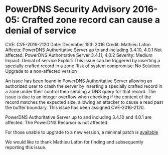 # PowerDNS Security Advisory 2016-05: Crafted zone record can cause a denial of service

CVE: CVE-2016-2120
Date: December 15th 2016
Credit: Mathieu Lafon
Affects: PowerDNS Authoritative Server up to and including 3.4.10, 4.0.1
Not affected: PowerDNS Authoritative Server 3.4.11, 4.0.2
Severity: Medium
Impact: Denial of service
Exploit: This issue can be triggered by inserting a specially crafted record in a zone
Risk of system compromise: No
Solution: Upgrade to a non-affected version

An issue has been found in PowerDNS Authoritative Server allowing an authorized user to crash the server by inserting a specially crafted record in a zone under their control then sending a DNS query for that record.
The issue is due to an integer overflow when checking if the content of the record matches the expected size, allowing an attacker to cause a read past the buffer boundary. This issue has been assigned CVE-2016-2120.

PowerDNS Authoritative Server up to and including 3.4.10 and 4.0.1 are affected. The PowerDNS Recursor is not affected.

For those unable to upgrade to a new version, a minimal patch is [available](https://downloads.powerdns.com/patches/2016-05)

We would like to thank Mathieu Lafon for finding and subsequently reporting this issue.
